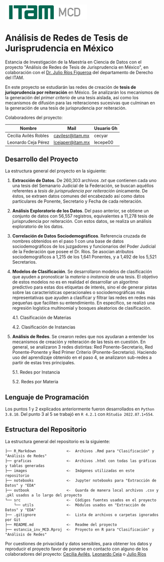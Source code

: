 ![](./images/ITAM_MCD.jpeg)

# Análisis de Redes de Tesis de Jurisprudencia en México

Estancia de Investigación de la Maestría en Ciencia de Datos con el proyecto "Análisis de Redes de Tesis de Jurisprudencia en México", en colaboración con el [Dr. Julio Ríos Figueroa](https://rios-figueroa.com/) del departamento de Derecho del ITAM. 

En este proyecto se estudiarán las redes de creación de **tesis de jurisprudencia por reiteración** en México.  Se analizarán los mecanismos de la generación del *primer criterio* de una tesis aislada, así como los mecanismos de difusión para las reiteraciones sucesivas que culminan en la generación de una tesis de jurisprudencia por reiteración.

Colaboradores del proyecto:

| Nombre                   | Mail             | Usuario Gh |
|--------------------------|------------------|------------|
| Cecilia Avilés Robles    | cavilesr@itam.mx | cecyar     |
| Leonardo Ceja Pérez      | lcejaper@itam.mx | lecepe00   |

## Desarrollo del Proyecto

La estructura general del proyecto en la siguiente:

1. **Extracción de Datos**. De 260,303 archivos *.txt* que contienen cada uno una tesis del Semanario Judicial de la Federación, se buscan aquéllos referentes a *tesis de jurisprudencia por reiteración* únicamente. De éstos, se extraen datos comunes del encabezado así como datos particulares de Ponente, Secretario y Fecha de cada reiteración.
2. **Análisis Exploratorio de los Datos**. Del paso anterior, se obtiene un conjunto de datos con 56,557 registros, equivalentes a 11,278 tesis de jurisprudencia por reiteración. Con estos datos, se realiza un análisis exploratorio de los datos.
3. **Correlación de Datos Sociodemográficos**. Referencia cruzada de nombres obtenidos en el paso 1 con una base de datos sociodemográficos de los juzgadores y funcionarios del Poder Judicial de la Federación que posee el Dr. Ríos. Se asocian atributos sociodemográficos a 1,215 de los 1,641 Ponentes, y a 1,492 de los 5,521 Secretarios.
4. **Modelos de Clasificación**. Se desarrollaron modelos de clasificación que ayuden a pronosticar la *materia* o *instancia* de una tesis. El objetivo de estos modelos no es en realidad el desarrollar un algoritmo predictivo para estas dos etiquetas de interés, sino el de generar pistas sobre las características operacionales o sociodemográficas más representativas que ayuden a clasificar y filtrar las redes en redes más pequeñas que faciliten su entendimiento. En específico, se realizó una regresión logística multinomial y bosques aleatorios de clasificación.

   4.1. Clasificación de Materias
   
   4.2. Clasificación de Instancias
   
5. **Análisis de Redes**. Se crearon redes que nos ayudaran a entender los mecanismos de creación y reiteración de las tesis en cuestión. En general, se analizaron 3 redes distintas: Red Ponente-Secretario, Red Ponente-Ponente y Red Primer Criterio (Ponente-Secretario). Haciendo uso del aprendizaje obtenido en el paso 4, se analizaron sub-redes a partir de estas tres principales.

   5.1. Redes por Instancia
   
   5.2. Redes por Materia
  
## Lenguaje de Programación

Los puntos 1 y 2 explicados anteriormente fueron desarrollados en `Python 3.8.10`. Del punto 3 al 5 se trabajó en `R 4.2.1` con `RStudio 2022.07.1+554`.

## Estructura del Repositorio

La estructura general del repositorio es la siguiente:

```  
├── R_Markdown              <-  Archivos .Rmd para "Clasificación" y "Análisis de Redes"
├── graficas                <-  Archivos .html con todas las gráficas y tablas generadas
├── images                  <-  Imágenes utilizadas en este repositorio
├── notebooks               <-  Jupyter notebooks para "Extracción de Datos" y "EDA"
├── outbook                 <-  Guarda de manera local archivos .csv y .pkl usados a lo largo del proyecto
└── src                     <-  Códigos fuentes usados en el proyecto
    └── utils               <-  Módulos usados en "Extracción de Datos" y "EDA"
├── .gitignore              <-  Lista de archivos o carpetas ignorados por Git
├── README.md               <-  Readme del proyecto
├── estancia_inv_MCD.Rproj  <-  Proyecto en R para "Clasificación" y "Análisis de Redes"
```

Por cuestiones de privacidad y datos sensibles, para obtener los datos y reproducir el proyecto favor de ponerse en contacto con alguno de los colaboradores del proyecto: [Cecilia Avilés](mailto:cavilesr@itam.mx), [Leonardo Ceja](mailto:lcejaper@itam.mx) o [Julio Ríos](mailto:julio.rios@itam.mx)
